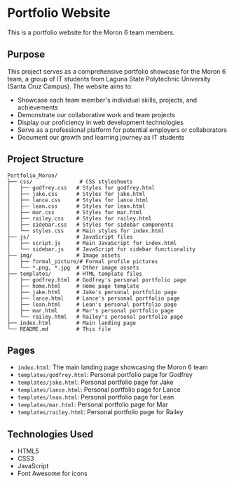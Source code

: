 # Portfolio Website

This is a portfolio website for the Moron 6 team members.

## Purpose

This project serves as a comprehensive portfolio showcase for the Moron 6 team, a group of IT students from Laguna State Polytechnic University (Santa Cruz Campus). The website aims to:

- Showcase each team member's individual skills, projects, and achievements
- Demonstrate our collaborative work and team projects
- Display our proficiency in web development technologies
- Serve as a professional platform for potential employers or collaborators
- Document our growth and learning journey as IT students

## Project Structure

```
Portfolio_Moron/
├── css/               # CSS stylesheets
│   ├── godfrey.css   # Styles for godfrey.html
│   ├── jake.css      # Styles for jake.html
│   ├── lance.css     # Styles for lance.html
│   ├── lean.css      # Styles for lean.html
│   ├── mar.css       # Styles for mar.html
│   ├── railey.css    # Styles for railey.html
│   ├── sidebar.css   # Styles for sidebar components
│   └── styles.css    # Main styles for index.html
├── js/               # JavaScript files
│   ├── script.js     # Main JavaScript for index.html
│   └── sidebar.js    # JavaScript for sidebar functionality
├── img/              # Image assets
│   ├── formal_picture/# Formal profile pictures
│   └── *.png, *.jpg  # Other image assets
├── templates/        # HTML template files
│   ├── godfrey.html  # Godfrey's personal portfolio page
│   ├── home.html     # Home page template
│   ├── jake.html     # Jake's personal portfolio page
│   ├── lance.html    # Lance's personal portfolio page
│   ├── lean.html     # Lean's personal portfolio page
│   ├── mar.html      # Mar's personal portfolio page
│   └── railey.html   # Railey's personal portfolio page
├── index.html        # Main landing page
└── README.md         # This file
```

## Pages

- `index.html`: The main landing page showcasing the Moron 6 team
- `templates/godfrey.html`: Personal portfolio page for Godfrey
- `templates/jake.html`: Personal portfolio page for Jake
- `templates/lance.html`: Personal portfolio page for Lance
- `templates/lean.html`: Personal portfolio page for Lean
- `templates/mar.html`: Personal portfolio page for Mar
- `templates/railey.html`: Personal portfolio page for Railey

## Technologies Used

- HTML5
- CSS3
- JavaScript
- Font Awesome for icons 